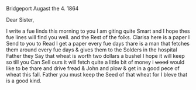 Bridgeport Augast the 4. 1864

Dear Sister,
	
I write a fue linds this morning to you  I am giting quite Smart and I hope thes fue lines will find you well. and the Rest of the folks. Clarisa here is a paper I Send to you to Read  I get a paper every fue days thare is a man that fetches them around every fue days & gives them to the Solders in the hospital Father they Say that wheat is worth two dollars a bushel  I hope it will keep so till you Can Sell ours  it will fetch quite a little bit of money i ~~wood~~ would like to be thare and drive fread & John and plow & get in a good pece of wheat this fall. Father you must keep the Seed of that wheat for I bleve that is a good kind.
